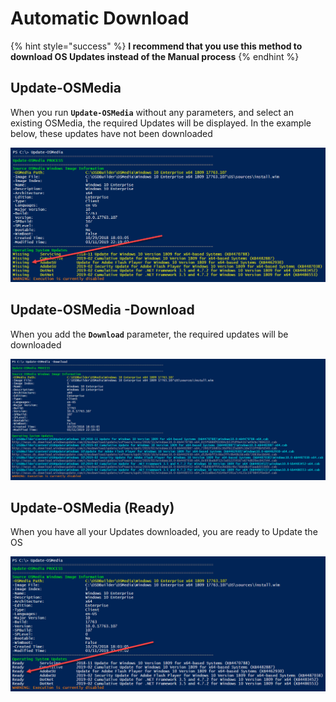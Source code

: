 # Automatic Download

{% hint style="success" %}
**I recommend that you use this method to download OS Updates instead of the Manual process**
{% endhint %}

## Update-OSMedia

When you run **`Update-OSMedia`** without any parameters, and select an existing OSMedia, the required Updates will be displayed.  In the example below, these updates have not been downloaded

![](../../../../.gitbook/assets/image%20%2832%29.png)

## Update-OSMedia -Download

When you add the **`Download`** parameter, the required updates will be downloaded 

![](../../../../.gitbook/assets/image%20%2877%29.png)

## Update-OSMedia \(Ready\)

When you have all your Updates downloaded, you are ready to Update the OS

![](../../../../.gitbook/assets/image%20%2869%29.png)



